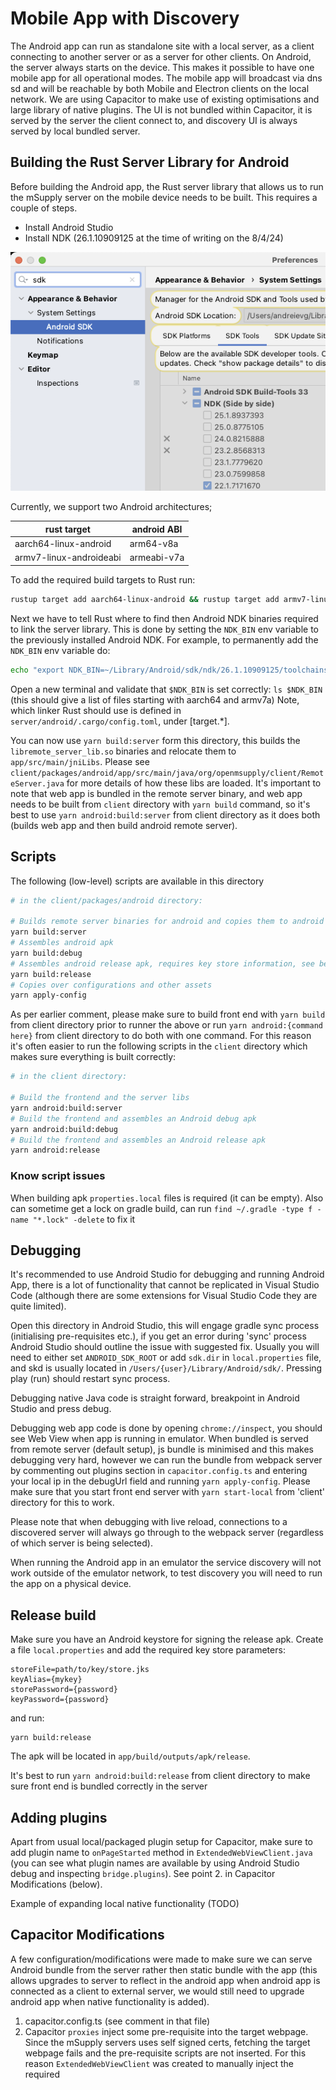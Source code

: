 # Mobile App with Discovery

The Android app can run as standalone site with a local server, as a client connecting to another server or as a server for other clients.
On Android, the server always starts on the device.
This makes it possible to have one mobile app for all operational modes.
The mobile app will broadcast via dns sd and will be reachable by both Mobile and Electron clients on the local network.
We are using Capacitor to make use of existing optimisations and large library of native plugins.
The UI is not bundled within Capacitor, it is served by the server the client connect to, and discovery UI is always served by local bundled server.

## Building the Rust Server Library for Android

Before building the Android app, the Rust server library that allows us to run the mSupply server on the mobile device needs to be built.
This requires a couple of steps.

- Install Android Studio
- Install NDK (26.1.10909125 at the time of writing on the 8/4/24)

![omSupply Android NDK](./doc/omSupply_android_ndk.png)

Currently, we support two Android architectures;

| rust target             | android ABI |
| ----------------------- | ----------- |
| aarch64-linux-android   | arm64-v8a   |
| armv7-linux-androideabi | armeabi-v7a |

To add the required build targets to Rust run:

```bash
rustup target add aarch64-linux-android && rustup target add armv7-linux-androideabi
```

Next we have to tell Rust where to find then Android NDK binaries required to link the server library.
This is done by setting the `NDK_BIN` env variable to the previously installed Android NDK.
For example, to permanently add the `NDK_BIN` env variable do:

```bash
echo "export NDK_BIN=~/Library/Android/sdk/ndk/26.1.10909125/toolchains/llvm/prebuilt/darwin-x86_64/bin/" >> ~/.zshrc
```

Open a new terminal and validate that `$NDK_BIN` is set correctly: `ls $NDK_BIN` (this should give a list of files starting with aarch64 and armv7a)
Note, which linker Rust should use is defined in `server/android/.cargo/config.toml`, under [target.*].

You can now use `yarn build:server` form this directory, this builds the `libremote_server_lib.so` binaries and relocate them to `app/src/main/jniLibs`.
Please see `client/packages/android/app/src/main/java/org/openmsupply/client/RemoteServer.java` for more details of how these libs are loaded.
It's important to note that web app is bundled in the remote server binary, and web app needs to be built from `client` directory with `yarn build` command, so it's best to use `yarn android:build:server` from client directory as it does both (builds web app and then build android remote server).

## Scripts

The following (low-level) scripts are available in this directory

```bash
# in the client/packages/android directory:

# Builds remote server binaries for android and copies them to android package
yarn build:server
# Assembles android apk
yarn build:debug
# Assembles android release apk, requires key store information, see below
yarn build:release
# Copies over configurations and other assets
yarn apply-config
```

As per earlier comment, please make sure to build front end with `yarn build` from client directory prior to runner the above or run `yarn android:{command here}` from client directory to do both with one command.
For this reason it's often easier to run the following scripts in the `client` directory which makes sure everything is built correctly:

```bash
# in the client directory:

# Build the frontend and the server libs
yarn android:build:server
# Build the frontend and assembles an Android debug apk
yarn android:build:debug
# Build the frontend and assembles an Android release apk
yarn android:release
```

### Know script issues

When building apk `properties.local` files is required (it can be empty). Also can sometime get a lock on gradle build, can run `find ~/.gradle -type f -name "*.lock" -delete` to fix it

## Debugging

It's recommended to use Android Studio for debugging and running Android App, there is a lot of functionality that cannot be replicated in Visual Studio Code (although there are some extensions for Visual Studio Code they are quite limited).

Open this directory in Android Studio, this will engage gradle sync process (initialising pre-requisites etc.), if you get an error during 'sync' process Android Studio should outline the issue with suggested fix.
Usually you will need to either set `ANDROID_SDK_ROOT` or add `sdk.dir` in `local.properties` file, and skd is usually located in `/Users/{user}/Library/Android/sdk/`. Pressing play (run) should restart sync process.

Debugging native Java code is straight forward, breakpoint in Android Studio and press debug.

Debugging web app code is done by opening `chrome://inspect`, you should see Web View when app is running in emulator. When bundled is served from remote server (default setup), js bundle is minimised and this makes debugging very hard, however we can run the bundle from webpack server by commenting out plugins section in `capacitor.config.ts` and entering your local ip in the debugUrl field and running `yarn apply-config`. Please make sure that you start front end server with `yarn start-local` from 'client' directory for this to work.

Please note that when debugging with live reload, connections to a discovered server will always go through to the webpack server (regardless of which server is being selected).

When running the Android app in an emulator the service discovery will not work outside of the emulator network, to test discovery you will need to run the app on a physical device.

## Release build

Make sure you have an Android keystore for signing the release apk.
Create a file `local.properties` and add the required key store parameters:

```
storeFile=path/to/key/store.jks
keyAlias={mykey}
storePassword={password}
keyPassword={password}
```

and run:

```
yarn build:release
```

The apk will be located in `app/build/outputs/apk/release`.

It's best to run `yarn android:build:release` from client directory to make sure front end is bundled correctly in the server

## Adding plugins

Apart from usual local/packaged plugin setup for Capacitor, make sure to add plugin name to `onPageStarted` method in `ExtendedWebViewClient.java` (you can see what plugin names are available by using Android Studio debug and inspecting `bridge.plugins`). See point 2. in Capacitor Modifications (below).

Example of expanding local native functionality (TODO)

## Capacitor Modifications

A few configuration/modifications were made to make sure we can serve Android bundle from the server rather then static bundle with the app (this allows upgrades to server to reflect in the android app when android app is connected as a client to external server, we would still need to upgrade android app when native functionality is added).

1. capacitor.config.ts (see comment in that file)
2. Capacitor `proxies` inject some pre-requisite <scripts> into the target webpage.
   Since the mSupply servers uses self signed certs, fetching the target webpage fails and the pre-requisite scripts are not inserted.
   For this reason `ExtendedWebViewClient` was created to manually inject the required <script> tags.
   [Discussion](https://github.com/ionic-team/capacitor/discussions/6166) was made on capacitor github to see if there is another way to overcome this.
3. Base url is loaded manually in `handleOnStart()` method in `NativeApi.java`

## Extra

The cert plugin (`app/src/main/java/org/openmsupply/client/certplugin/CertPlugin.java`) allows the web client to make https request to the remote-server using a self signed certificate. It needs to extend `ExtendedWebViewClient` rather than `WebViewClient` to allow for Capacitor Modification 2. to work.

`RemoteServer.java` is jni mapping to functions defined in `server/android/src/android.rs`, it is started and stopped in `MainActivity.java`

## CAP

Capacitor comes with cli, we mainly use `npx cap copy` (or `yarn apply-config`), this moves bundled assets to app/src/main/assets/public. Usually capacitor would bundle web app within the APK, since we are serving front end bundle with server we don't need to move them (you will not that in capacitor.config.ts `webDir` is pointed to a non-existant directory). Capacitor also moves pre requisites to cordova plugins to that folder, which is automatically injected into served `html`. Another task of `npx cap copy` is to copy configuration files `capacitor.config.ts` is translated to JSON file and moved to app/src/main/assets

`app/src/main/assets/public` directory is typically not committed, but since it's only going to have cordova artifacts, it is in our case (to reduce setup).

`npx cap copy` or `yarn apply-config` should only be run when cordova plugins are added or updated or when updating capacitor.config.ts

When adding plugins - add them to the android package; if they are not here, then `npx cap sync` does not detect them. You should see

```
✔ Updating Android plugins in 2.09ms
[info] Found 3 Capacitor plugins for android:
       @capacitor-community/barcode-scanner@3.0.3
       @capacitor/keyboard@4.1.1
       @capacitor/preferences@4.0.2
[info] Found 1 Cordova plugin for android:
       cordova-plugin-printer@0.8.0
```

with the new plugin showing up under the Cordova or Capacitor plugins sections.
Also, add the plugin to `onPageStarted` in `ExtendedWebViewClient` - see the other plugins for details.
If you require the plugin to be used in other packages, then you can also install in the root, or in individual packages, to make it available for use elsewhere.

You can check the plugins using `npx cap ls` or the configuration generally with `npx cap doctor`

If you are having gradle issues, open the project (packages/android folder) in Android Studio and then click on the "Sync Project with Gradle Files" button in the top right of Android Studio (the icon looks like an elephant).

## Self signed cert SSL security

To avoid an error being thrown by the native web view when the server certificate is self-signed, we override the web view certificate error listener and allow connection when:

- In debug mode
- The connection is local after verifying the certificate against the local `cert.pem` file : this is for discovery or when connecting to a local server
  \*The stored SSL fingerprint matches the server fingerprint

For the above to work we store the SSL fingerprint when we first connect to the server and then check that fingerprint on consecutive connections.
The SSL fingerprint is stored in app data and is associated with the `hardwareId` and `port` of the server.
This works very similar to ssh client, but we associate fingerprint with hardwareId and port instead of domain or ip since local ip can change for the server.

App data would need to be cleared if the local certificate was changed.

## Log files on Android

Go to `browse files` in device manager, then navigate to `data/org.openmsupply.client/files/(log_name).log` to view log, logs that have exceeded the max file size is compressed and saved as a `.gz` zip.
Alternatively when using an emulator, navigate to `data/user/0/org.openmsupply.client/files/(log_name).log`.

## Common Android Studio Errors

### Java

If you get a Java Compatibility error in Android studio during Gradle sync, you can download a new JDK via settings/preferences -> Build, Execution, Deployment -> Build Tools -> Gradle -> (drop down Gradle JDK:), and choose the Java version as per [capacitor.build.gradle](https://github.com/openmsupply/open-msupply/blob/7befca66e757570bcec1eacc58099393e8eba8d0/client/packages/android/app/capacitor.build.gradle#L5). Then sync Gradle files vai elephant icon on top right or File -> Sync Project with Gradle Files.

### AGP

If you get AGP compatibility error in Android Studio during gradle sync, you will need to update your Android Studio version.

### Failed to find/build :capacitor

Run `npx cap sync` from android directory
